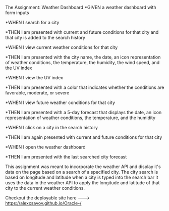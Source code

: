 The Assignment: Weather Dashboard *GIVEN a weather dashboard with form inputs

*WHEN I search for a city

*THEN I am presented with current and future conditions for that city and that city is added to the search history

*WHEN I view current weather conditions for that city

*THEN I am presented with the city name, the date, an icon representation of weather conditions, the temperature, the humidity, the wind speed, and the UV index

*WHEN I view the UV index

*THEN I am presented with a color that indicates whether the conditions are favorable, moderate, or severe

*WHEN I view future weather conditions for that city

*THEN I am presented with a 5-day forecast that displays the date, an icon representation of weather conditions, the temperature, and the humidity

*WHEN I click on a city in the search history

*THEN I am again presented with current and future conditions for that city

*WHEN I open the weather dashboard

*THEN I am presented with the last searched city forecast

This assignment was meant to incorporate the weather API and display it's data on the page based on a search of a specified city. The city search is based on longitude and latitude when a city is typed into the search bar it uses the data in the weather API to apply the longitude and latitude of that city to the current weather conditions.

Checkout the deployable site here ---> https://alexxsavov.github.io/Oracle-/
